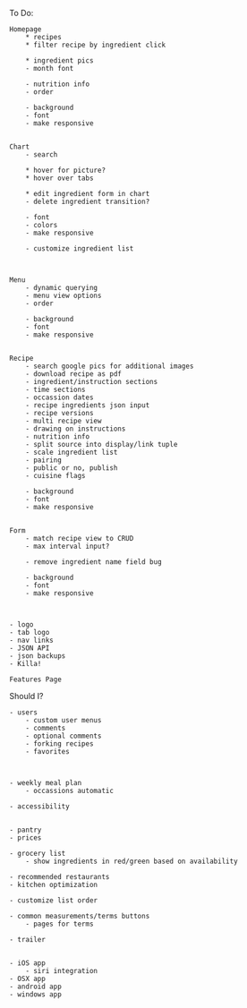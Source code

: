 To Do:

    Homepage
        * recipes
        * filter recipe by ingredient click

        * ingredient pics
        - month font

        - nutrition info
        - order

        - background
        - font
        - make responsive


    Chart
        - search

        * hover for picture?
        * hover over tabs

        * edit ingredient form in chart
        - delete ingredient transition?

        - font
        - colors
        - make responsive

        - customize ingredient list



    Menu
        - dynamic querying
        - menu view options
        - order

        - background
        - font
        - make responsive


    Recipe
        - search google pics for additional images
        - download recipe as pdf
        - ingredient/instruction sections
        - time sections
        - occassion dates
        - recipe ingredients json input
        - recipe versions
        - multi recipe view
        - drawing on instructions
        - nutrition info
        - split source into display/link tuple
        - scale ingredient list
        - pairing
        - public or no, publish
        - cuisine flags

        - background
        - font
        - make responsive


    Form
        - match recipe view to CRUD
        - max interval input?

        - remove ingredient name field bug

        - background
        - font
        - make responsive



    - logo
    - tab logo
    - nav links
    - JSON API
    - json backups
    - Killa!

    Features Page




Should I?

    - users
        - custom user menus
        - comments
        - optional comments
        - forking recipes
        - favorites



    - weekly meal plan
        - occassions automatic

    - accessibility


    - pantry
    - prices

    - grocery list
        - show ingredients in red/green based on availability

    - recommended restaurants
    - kitchen optimization

    - customize list order

    - common measurements/terms buttons
        - pages for terms

    - trailer


    - iOS app
        - siri integration
    - OSX app
    - android app
    - windows app

